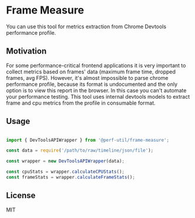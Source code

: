 # Frame Measure

You can use this tool for metrics extraction from Chrome Devtools performance profile.

## Motivation

For some performance-critical frontend applications it is very important to collect metrics
based on frames' data (maximum frame time, dropped frames, avg FPS).
However, it's almost impossible to parse chrome performance profile, because its format is undocumented
and the only option is to view this report in the browser. In this case you can't automate your performance testing.
This tool uses internal devtools models to extract frame and cpu metrics from the profile
in consumable format.

## Usage

```js

import { DevToolsAPIWrapper } from '@perf-util/frame-measure';

const data = require('/path/to/raw/timeline/json/file');

const wrapper = new DevToolsAPIWrapper(data);

const cpuStats = wrapper.calculateCPUStats();
const frameStats = wrapper.calculateFrameStats();
```

## License

MIT
